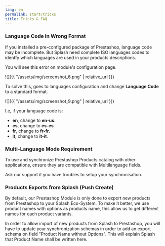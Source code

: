 ```yaml
---
lang: en
permalink: start/tricks
title: Tricks & FAQ
---
```


### Language Code in Wrong Format 

If you installed a pre-configured package of Prestashop, language code may be incomplete. 
But Splash need complete ISO languages codes to identfy which languages are used in your products descriptions. 

You will see this error on module's configuration page.

![]({{ "/assets/img/screenshot_6.png" | relative_url }})

To solve this, goes to languages configuration and change **Language Code** to a standard format.

![]({{ "/assets/img/screenshot_9.png" | relative_url }})

I.e, if your language code is:

- **en**, change to **en-us**.  
- **es**, change to **es-es**. 
- **fr**, change to **fr-fr**. 
- **it**, change to **it-it**. 

### Multi-Language Mode Requirement 

To use and synchronize Prestashop Products catalog with other applications, ensure they are compatible with Multilanguage fields.

Ask our support if you have troubles to setup your synchronisation.

### Products Exports from Splash (Push Create)

By default, our Prestashop Module is only done to export new products from Prestashop to your Splash Eco-System.
To make it better, we use product names with options as products name, this allow us to get different names for each product variants. 

In order to allow import of new products from Splash to Prestashop, you will have to update your synchronization schemas in order to add an export schema on field "Product Name without Options". 
This will explain Splash that Product Name shall be written here. 